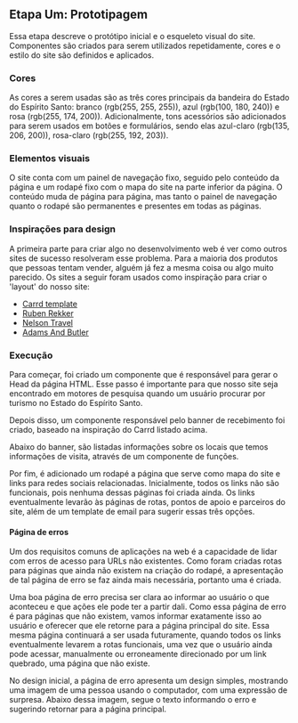 ## Etapa Um: Prototipagem

Essa etapa descreve o protótipo inicial e o esqueleto visual do site.
Componentes são criados para serem utilizados repetidamente, cores e o estilo do
site são definidos e aplicados.

### Cores

As cores a serem usadas são as três cores principais da bandeira do Estado do
Espírito Santo: branco (rgb(255, 255, 255)), azul (rgb(100, 180, 240)) e rosa
(rgb(255, 174, 200)). Adicionalmente, tons acessórios são adicionados para serem
usados em botões e formulários, sendo elas azul-claro (rgb(135, 206, 200)),
rosa-claro (rgb(255, 192, 203)).

### Elementos visuais

O site conta com um painel de navegação fixo, seguido pelo conteúdo da página e
um rodapé fixo com o mapa do site na parte inferior da página. O conteúdo muda
de página para página, mas tanto o painel de navegação quanto o rodapé são
permanentes e presentes em todas as páginas.

### Inspirações para design

A primeira parte para criar algo no desenvolvimento web é ver como outros sites
de sucesso resolveram esse problema. Para a maioria dos produtos que pessoas
tentam vender, alguém já fez a mesma coisa ou algo muito parecido. Os sites a
seguir foram usados como inspiração para criar o 'layout' do nosso site:

- [Carrd template](https://7916931f43a06eb9.demo.carrd.co/)
- [Ruben Rekker](https://www.rubenrekker.com/)
- [Nelson Travel](https://www.nelson.travel/)
- [Adams And Butler](https://www.adamsandbutler.com/)

### Execução

Para começar, foi criado um componente que é responsável para gerar o Head da
página HTML. Esse passo é importante para que nosso site seja encontrado em
motores de pesquisa quando um usuário procurar por turismo no Estado do Espírito
Santo.

Depois disso, um componente responsável pelo banner de recebimento foi criado,
baseado na inspiração do Carrd listado acima.

Abaixo do banner, são listadas informações sobre os locais que temos informações
de visita, através de um componente de funções.

Por fim, é adicionado um rodapé a página que serve como mapa do site e links
para redes sociais relacionadas. Inicialmente, todos os links não são
funcionais, pois nenhuma dessas páginas foi criada ainda. Os links eventualmente
levarão às páginas de rotas, pontos de apoio e parceiros do site, além de um
template de email para sugerir essas três opções.

#### Página de erros

Um dos requisitos comuns de aplicações na web é a capacidade de lidar com erros
de acesso para URLs não existentes. Como foram criadas rotas para páginas que
ainda não existem na criação do rodapé, a apresentação de tal página de erro se
faz ainda mais necessária, portanto uma é criada.

Uma boa página de erro precisa ser clara ao informar ao usuário o que aconteceu
e que ações ele pode ter a partir dali. Como essa página de erro é para páginas
que não existem, vamos informar exatamente isso ao usuário e oferecer que ele
retorne para a página principal do site. Essa mesma página continuará a ser
usada futuramente, quando todos os links eventualmente levarem a rotas
funcionais, uma vez que o usuário ainda pode acessar, manualmente ou
erroneamente direcionado por um link quebrado, uma página que não existe.

No design inicial, a página de erro apresenta um design simples, mostrando uma
imagem de uma pessoa usando o computador, com uma expressão de surpresa. Abaixo
dessa imagem, segue o texto informando o erro e sugerindo retornar para a página
principal.
